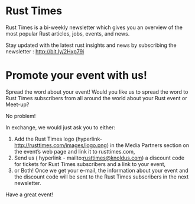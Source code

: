 # Rust Times

Rust Times is a bi-weekly newsletter which gives you an overview of the most popular Rust articles, jobs, events, and news.

Stay updated with the latest rust insights and news by subscribing the newsletter : http://bit.ly/2Hxp79i


# Promote your event with us!

Spread the word about your event!
Would you like us to spread the word to Rust Times subscribers from all around the world about your Rust event or Meet-up?

No problem!

In exchange, we would just ask you to either:

1. Add the Rust Times logo (hyperlink- http://rusttimes.com/images/logo.png) in the Media Partners section on the event’s web page and link it to rusttimes.com,
2. Send us ( hyperlink - mailto:rusttimes@knoldus.com) a discount code for tickets for Rust Times subscribers and a link to your event,
3. or Both!
Once we get your e-mail, the information about your event and the discount code will be sent to the Rust Times subscribers in the next newsletter.

Have a great event!
